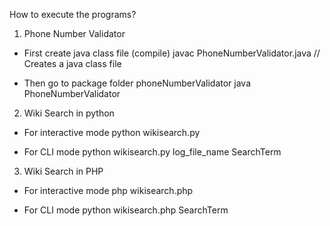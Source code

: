 How to execute the programs?

1. Phone Number Validator

- First create java class file (compile)
  javac PhoneNumberValidator.java // Creates a java class file

- Then go to package folder phoneNumberValidator
  java PhoneNumberValidator

2. Wiki Search in python

- For interactive mode
  python wikisearch.py

- For CLI mode
  python wikisearch.py log_file_name SearchTerm

3. Wiki Search in PHP

- For interactive mode
  php wikisearch.php

- For CLI mode
  python wikisearch.php SearchTerm  

